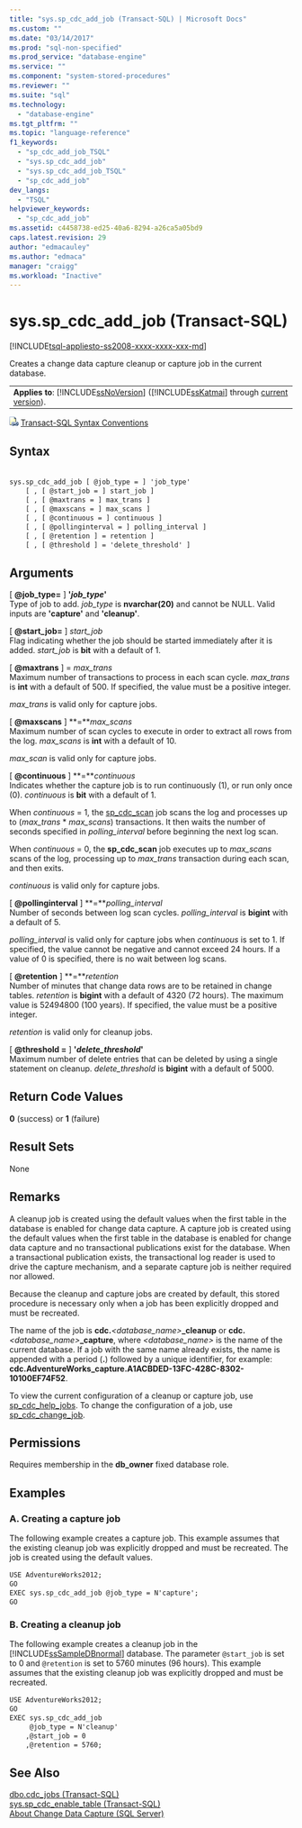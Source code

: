 ```yaml
---
title: "sys.sp_cdc_add_job (Transact-SQL) | Microsoft Docs"
ms.custom: ""
ms.date: "03/14/2017"
ms.prod: "sql-non-specified"
ms.prod_service: "database-engine"
ms.service: ""
ms.component: "system-stored-procedures"
ms.reviewer: ""
ms.suite: "sql"
ms.technology: 
  - "database-engine"
ms.tgt_pltfrm: ""
ms.topic: "language-reference"
f1_keywords: 
  - "sp_cdc_add_job_TSQL"
  - "sys.sp_cdc_add_job"
  - "sys.sp_cdc_add_job_TSQL"
  - "sp_cdc_add_job"
dev_langs: 
  - "TSQL"
helpviewer_keywords: 
  - "sp_cdc_add_job"
ms.assetid: c4458738-ed25-40a6-8294-a26ca5a05bd9
caps.latest.revision: 29
author: "edmacauley"
ms.author: "edmaca"
manager: "craigg"
ms.workload: "Inactive"
---
```

# sys.sp_cdc_add_job (Transact-SQL)
[!INCLUDE[tsql-appliesto-ss2008-xxxx-xxxx-xxx-md](../../includes/tsql-appliesto-ss2008-xxxx-xxxx-xxx-md.md)]

  Creates a change data capture cleanup or capture job in the current database.  
  
||  
|-|  
|**Applies to**: [!INCLUDE[ssNoVersion](../../includes/ssnoversion-md.md)] ([!INCLUDE[ssKatmai](../../includes/sskatmai-md.md)] through [current version](http://go.microsoft.com/fwlink/p/?LinkId=299658)).|  
  
 ![Topic link icon](../../database-engine/configure-windows/media/topic-link.gif "Topic link icon") [Transact-SQL Syntax Conventions](../../t-sql/language-elements/transact-sql-syntax-conventions-transact-sql.md)  
  
## Syntax  
  
```  
  
sys.sp_cdc_add_job [ @job_type = ] 'job_type'  
    [ , [ @start_job = ] start_job ]   
    [ , [ @maxtrans = ] max_trans ]   
    [ , [ @maxscans = ] max_scans ]   
    [ , [ @continuous = ] continuous ]   
    [ , [ @pollinginterval = ] polling_interval ]   
    [ , [ @retention ] = retention ]   
    [ , [ @threshold ] = 'delete_threshold' ]  
```  
  
## Arguments  
 [ **@job_type=** ] **'***job_type***'**  
 Type of job to add. *job_type* is **nvarchar(20)** and cannot be NULL. Valid inputs are **'capture'** and **'cleanup'**.  
  
 [ **@start_job=** ] *start_job*  
 Flag indicating whether the job should be started immediately after it is added. *start_job* is **bit** with a default of 1.  
  
 [ **@maxtrans** ] = *max_trans*  
 Maximum number of transactions to process in each scan cycle. *max_trans* is **int** with a default of 500. If specified, the value must be a positive integer.  
  
 *max_trans* is valid only for capture jobs.  
  
 [ **@maxscans** ] **=***max_scans*  
 Maximum number of scan cycles to execute in order to extract all rows from the log. *max_scans* is **int** with a default of 10.  
  
 *max_scan* is valid only for capture jobs.  
  
 [ **@continuous** ] **=***continuous*  
 Indicates whether the capture job is to run continuously (1), or run only once (0). *continuous* is **bit** with a default of 1.  
  
 When *continuous* = 1, the [sp_cdc_scan](../../relational-databases/system-stored-procedures/sys-sp-cdc-scan-transact-sql.md) job scans the log and processes up to (*max_trans* \* *max_scans*) transactions. It then waits the number of seconds specified in *polling_interval* before beginning the next log scan.  
  
 When *continuous* = 0, the **sp_cdc_scan** job executes up to *max_scans* scans of the log, processing up to *max_trans* transaction during each scan, and then exits.  
  
 *continuous* is valid only for capture jobs.  
  
 [ **@pollinginterval** ] **=***polling_interval*  
 Number of seconds between log scan cycles. *polling_interval* is **bigint** with a default of 5.  
  
 *polling_interval* is valid only for capture jobs when *continuous* is set to 1. If specified, the value cannot be negative and cannot exceed 24 hours. If a value of 0 is specified, there is no wait between log scans.  
  
 [ **@retention** ] **=***retention*  
 Number of minutes that change data rows are to be retained in change tables. *retention* is **bigint** with a default of 4320 (72 hours). The maximum value is 52494800 (100 years). If specified, the value must be a positive integer.  
  
 *retention* is valid only for cleanup jobs.  
  
 [ **@threshold =** ] **'***delete_threshold***'**  
 Maximum number of delete entries that can be deleted by using a single statement on cleanup. *delete_threshold* is **bigint** with a default of 5000.  
  
## Return Code Values  
 **0** (success) or **1** (failure)  
  
## Result Sets  
 None  
  
## Remarks  
 A cleanup job is created using the default values when the first table in the database is enabled for change data capture. A capture job is created using the default values when the first table in the database is enabled for change data capture and no transactional publications exist for the database. When a transactional publication exists, the transactional log reader is used to drive the capture mechanism, and a separate capture job is neither required nor allowed.  
  
 Because the cleanup and capture jobs are created by default, this stored procedure is necessary only when a job has been explicitly dropped and must be recreated.  
  
 The name of the job is **cdc.***<database_name>***_cleanup** or **cdc.***<database_name>***_capture**, where *<database_name>* is the name of the current database. If a job with the same name already exists, the name is appended with a period (**.**) followed by a unique identifier, for example: **cdc.AdventureWorks_capture.A1ACBDED-13FC-428C-8302-10100EF74F52**.  
  
 To view the current configuration of a cleanup or capture job, use [sp_cdc_help_jobs](../../relational-databases/system-stored-procedures/sys-sp-cdc-help-jobs-transact-sql.md). To change the configuration of a job, use [sp_cdc_change_job](../../relational-databases/system-stored-procedures/sys-sp-cdc-change-job-transact-sql.md).  
  
## Permissions  
 Requires membership in the **db_owner** fixed database role.  
  
## Examples  
  
### A. Creating a capture job  
 The following example creates a capture job. This example assumes that the existing cleanup job was explicitly dropped and must be recreated. The job is created using the default values.  
  
```  
USE AdventureWorks2012;  
GO  
EXEC sys.sp_cdc_add_job @job_type = N'capture';  
GO  
```  
  
### B. Creating a cleanup job  
 The following example creates a cleanup job in the [!INCLUDE[ssSampleDBnormal](../../includes/sssampledbnormal-md.md)] database. The parameter `@start_job` is set to 0 and `@retention` is set to 5760 minutes (96 hours). This example assumes that the existing cleanup job was explicitly dropped and must be recreated.  
  
```  
USE AdventureWorks2012;  
GO  
EXEC sys.sp_cdc_add_job  
     @job_type = N'cleanup'  
    ,@start_job = 0  
    ,@retention = 5760;  
```  
  
## See Also  
 [dbo.cdc_jobs &#40;Transact-SQL&#41;](../../relational-databases/system-tables/dbo-cdc-jobs-transact-sql.md)   
 [sys.sp_cdc_enable_table &#40;Transact-SQL&#41;](../../relational-databases/system-stored-procedures/sys-sp-cdc-enable-table-transact-sql.md)   
 [About Change Data Capture &#40;SQL Server&#41;](../../relational-databases/track-changes/about-change-data-capture-sql-server.md)  
  
  
